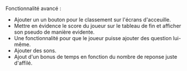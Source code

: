 Fonctionnalité avancé :

- Ajouter un un bouton pour le classement sur l'écrans d'acceuille. 
- Mettre en évidence le score du joueur sur le tableau de fin et afficher son pseudo de manière evidente.
- Une fonctionnalité pour que le joueur puisse ajouter des question lui-même.
- Ajouter des sons.
- Ajout d'un bonus de temps en fonction du nombre de reponse juste d'affilé.